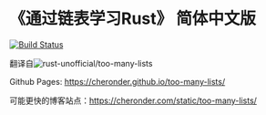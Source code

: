 # 《通过链表学习Rust》 简体中文版

[![Build Status](https://travis-ci.org/cheronder/too-many-lists.svg?branch=master)](https://travis-ci.org/cheronder/too-many-lists)

翻译自![rust-unofficial/too-many-lists](https://github.com/rust-unofficial/too-many-lists)

Github Pages: <https://cheronder.github.io/too-many-lists/>

可能更快的博客站点：<https://cheronder.com/static/too-many-lists/>
